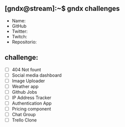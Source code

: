 ## [gndx@stream]:~$ gndx challenges

- Name:
- GitHub
- Twitter:
- Twitch:
- Repositorio:

## challenge:
  - [ ] 404 Not fount
  - [ ] Social media dashboard
  - [ ] Image Uploader
  - [ ] Weather app
  - [ ] Github Jobs
  - [ ] IP Address Tracker
  - [ ] Authentication App
  - [ ] Pricing component
  - [ ] Chat Group
  - [ ] Trello Clone
